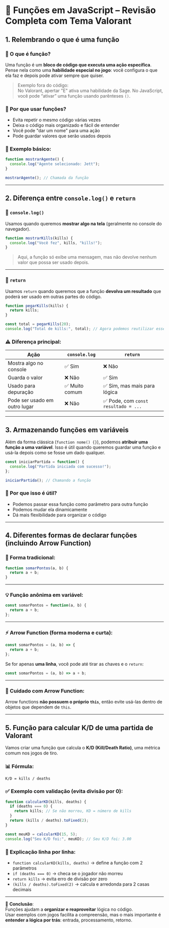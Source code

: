 
# 🔁 Funções em JavaScript – Revisão Completa com Tema Valorant

## 1. Relembrando o que é uma função

### 🧠 O que é função?

Uma função é um **bloco de código que executa uma ação específica**.  
Pense nela como uma **habilidade especial no jogo**: você configura o que ela faz e depois pode ativar sempre que quiser.

> Exemplo fora do código:  
> No Valorant, apertar "E" ativa uma habilidade da Sage. No JavaScript, você pode “ativar” uma função usando parênteses `()`.

### 📌 Por que usar funções?

- Evita repetir o mesmo código várias vezes
- Deixa o código mais organizado e fácil de entender
- Você pode "dar um nome" para uma ação
- Pode guardar valores que serão usados depois

### 🧪 Exemplo básico:

```javascript
function mostrarAgente() {
  console.log("Agente selecionado: Jett");
}

mostrarAgente(); // Chamada da função
```

---

## 2. Diferença entre `console.log()` e `return`

### 📢 `console.log()`

Usamos quando queremos **mostrar algo na tela** (geralmente no console do navegador).

```javascript
function mostrarKills(kills) {
  console.log("Você fez", kills, "kills!");
}
```

> Aqui, a função só exibe uma mensagem, mas não devolve nenhum valor que possa ser usado depois.

---

### 🔁 `return`

Usamos `return` quando queremos que a função **devolva um resultado** que poderá ser usado em outras partes do código.

```javascript
function pegarKills(kills) {
  return kills;
}

const total = pegarKills(20);
console.log("Total de kills:", total); // Agora podemos reutilizar esse valor
```

### ⚠️ Diferença principal:

| Ação                     | `console.log`                         | `return`                          |
|--------------------------|----------------------------------------|------------------------------------|
| Mostra algo no console   | ✅ Sim                                 | ❌ Não                              |
| Guarda o valor           | ❌ Não                                 | ✅ Sim                              |
| Usado para depuração     | ✅ Muito comum                         | ✅ Sim, mas mais para lógica        |
| Pode ser usado em outro lugar | ❌ Não                          | ✅ Pode, com `const resultado = ...` |

---

## 3. Armazenando funções em variáveis

Além da forma clássica (`function nome() {}`), podemos **atribuir uma função a uma variável**. Isso é útil quando queremos guardar uma função e usá-la depois como se fosse um dado qualquer.

```javascript
const iniciarPartida = function() {
  console.log("Partida iniciada com sucesso!");
};

iniciarPartida(); // Chamando a função
```

### 🧠 Por que isso é útil?

- Podemos passar essa função como parâmetro para outra função
- Podemos mudar ela dinamicamente
- Dá mais flexibilidade para organizar o código

---

## 4. Diferentes formas de declarar funções (incluindo Arrow Function)

### 📌 Forma tradicional:

```javascript
function somarPontos(a, b) {
  return a + b;
}
```

---

### 💡 Função anônima em variável:

```javascript
const somarPontos = function(a, b) {
  return a + b;
};
```

---

### ⚡ Arrow Function (forma moderna e curta):

```javascript
const somarPontos = (a, b) => {
  return a + b;
};
```

Se for apenas **uma linha**, você pode até tirar as chaves e o `return`:

```javascript
const somarPontos = (a, b) => a + b;
```

---

### 🚨 Cuidado com Arrow Function:

Arrow functions **não possuem o próprio `this`**, então evite usá-las dentro de objetos que dependem de `this`.

---

## 5. Função para calcular K/D de uma partida de Valorant

Vamos criar uma função que calcula o **K/D (Kill/Death Ratio)**, uma métrica comum nos jogos de tiro.

### 📊 Fórmula:
```
K/D = kills / deaths
```

### ✅ Exemplo com validação (evita divisão por 0):

```javascript
function calcularKD(kills, deaths) {
  if (deaths === 0) {
    return kills; // Se não morreu, KD = número de kills
  }
  return (kills / deaths).toFixed(2);
}

const meuKD = calcularKD(15, 5);
console.log("Seu K/D foi:", meuKD); // Seu K/D foi: 3.00
```

### 🧠 Explicação linha por linha:

- `function calcularKD(kills, deaths)` → define a função com 2 parâmetros
- `if (deaths === 0)` → checa se o jogador não morreu
- `return kills` → evita erro de divisão por zero
- `(kills / deaths).toFixed(2)` → calcula e arredonda para 2 casas decimais

---

📌 **Conclusão**:  
Funções ajudam a **organizar e reaproveitar** lógica no código.  
Usar exemplos com jogos facilita a compreensão, mas o mais importante é **entender a lógica por trás**: entrada, processamento, retorno.
